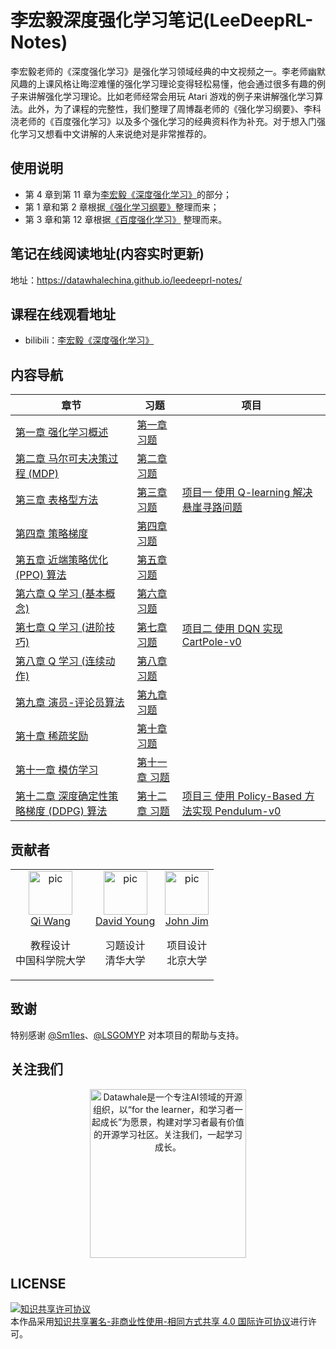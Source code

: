 # 李宏毅深度强化学习笔记(LeeDeepRL-Notes)
李宏毅老师的《深度强化学习》是强化学习领域经典的中文视频之一。李老师幽默风趣的上课风格让晦涩难懂的强化学习理论变得轻松易懂，他会通过很多有趣的例子来讲解强化学习理论。比如老师经常会用玩 Atari 游戏的例子来讲解强化学习算法。此外，为了课程的完整性，我们整理了周博磊老师的《强化学习纲要》、李科浇老师的《百度强化学习》以及多个强化学习的经典资料作为补充。对于想入门强化学习又想看中文讲解的人来说绝对是非常推荐的。

## 使用说明
* 第 4 章到第 11 章为[李宏毅《深度强化学习》](http://speech.ee.ntu.edu.tw/~tlkagk/courses_MLDS18.html)的部分；
* 第 1 章和第 2 章根据[《强化学习纲要》](https://github.com/zhoubolei/introRL)整理而来；
* 第 3 章和第 12 章根据[《百度强化学习》](https://aistudio.baidu.com/aistudio/education/group/info/1335) 整理而来。

## 笔记在线阅读地址(内容实时更新)
地址：https://datawhalechina.github.io/leedeeprl-notes/

## 课程在线观看地址
- bilibili：[李宏毅《深度强化学习》](https://www.bilibili.com/video/BV1MW411w79n)

## 内容导航
| 章节                                                         | 习题                                                         | 项目                                                         |
| ------------------------------------------------------------ | ------------------------------------------------------------ | ------------------------------------------------------------ |
| [第一章 强化学习概述](https://datawhalechina.github.io/leedeeprl-notes/#/chapter1/chapter1) | [第一章 习题](https://datawhalechina.github.io/leedeeprl-notes/#/chapter1/chapter1_questions&keywords) |                                                              |
| [第二章 马尔可夫决策过程 (MDP)](https://datawhalechina.github.io/leedeeprl-notes/#/chapter2/chapter2) | [第二章 习题](https://datawhalechina.github.io/leedeeprl-notes/#/chapter2/chapter2_questions&keywords) |                                                              |
| [第三章 表格型方法](https://datawhalechina.github.io/leedeeprl-notes/#/chapter3/chapter3) | [第三章 习题](https://datawhalechina.github.io/leedeeprl-notes/#/chapter3/chapter3_questions&keywords) | [项目一 使用 Q-learning 解决悬崖寻路问题](https://datawhalechina.github.io/leedeeprl-notes/#/chapter3/project1) |
| [第四章 策略梯度](https://datawhalechina.github.io/leedeeprl-notes/#/chapter4/chapter4) | [第四章 习题](https://datawhalechina.github.io/leedeeprl-notes/#/chapter4/chapter4_questions&keywords) |                                                              |
| [第五章 近端策略优化 (PPO) 算法](https://datawhalechina.github.io/leedeeprl-notes/#/chapter5/chapter5) | [第五章 习题](https://datawhalechina.github.io/leedeeprl-notes/#/chapter5/chapter5_questions&keywords) |                                                              |
| [第六章 Q 学习 (基本概念)](https://datawhalechina.github.io/leedeeprl-notes/#/chapter6/chapter6) | [第六章 习题](https://datawhalechina.github.io/leedeeprl-notes/#/chapter6/chapter6_questions&keywords) |                                                              |
| [第七章 Q 学习 (进阶技巧)](https://datawhalechina.github.io/leedeeprl-notes/#/chapter7/chapter7) | [第七章 习题](https://datawhalechina.github.io/leedeeprl-notes/#/chapter7/chapter7_questions&keywords) | [项目二 使用 DQN 实现 CartPole-v0](https://datawhalechina.github.io/leedeeprl-notes/#/chapter7/project2) |
| [第八章 Q 学习 (连续动作)](https://datawhalechina.github.io/leedeeprl-notes/#/chapter8/chapter8) | [第八章 习题](https://datawhalechina.github.io/leedeeprl-notes/#/chapter8/chapter8_questions&keywords) |                                                              |
| [第九章 演员-评论员算法](https://datawhalechina.github.io/leedeeprl-notes/#/chapter9/chapter9) | [第九章 习题](https://datawhalechina.github.io/leedeeprl-notes/#/chapter9/chapter9_questions&keywords) |                                                              |
| [第十章 稀疏奖励](https://datawhalechina.github.io/leedeeprl-notes/#/chapter10/chapter10) | [第十章 习题](https://datawhalechina.github.io/leedeeprl-notes/#/chapter10/chapter10_questions&keywords) |                                                              |
| [第十一章 模仿学习](https://datawhalechina.github.io/leedeeprl-notes/#/chapter11/chapter11) | [第十一章 习题](https://datawhalechina.github.io/leedeeprl-notes/#/chapter11/chapter11_questions&keywords) |                                                              |
| [第十二章 深度确定性策略梯度 (DDPG) 算法](https://datawhalechina.github.io/leedeeprl-notes/#/chapter12/chapter12) | [第十二章 习题](https://datawhalechina.github.io/leedeeprl-notes/#/chapter12/chapter12_questions&keywords) | [项目三 使用 Policy-Based 方法实现 Pendulum-v0](https://datawhalechina.github.io/leedeeprl-notes/#/chapter12/project3) |
## 贡献者
<table border="0">
  <tbody>
    <tr align="center" >
      <td>
         <a href="https://github.com/qiwang067"><img width="70" height="70" src="https://github.com/qiwang067.png?s=40" alt="pic"></a><br>
         <a href="https://github.com/qiwang067">Qi Wang</a> 
        <p>教程设计<br> 中国科学院大学</p>
      </td>
      <td>
         <a href="https://github.com/yyysjz1997"><img width="70" height="70" src="https://github.com/yyysjz1997.png?s=40" alt="pic"></a><br>
         <a href="https://github.com/yyysjz1997">David Young</a> 
        <p>习题设计 <br> 清华大学</p>
      </td>
      <td>
         <a href="https://github.com/JohnJim0816"><img width="70" height="70" src="https://github.com/JohnJim0816.png?s=40" alt="pic"></a><br>
         <a href="https://github.com/JohnJim0816">John Jim</a>
         <p>项目设计<br> 北京大学</p>
      </td>
    </tr>
  </tbody>
</table>

## 致谢
特别感谢 [@Sm1les](https://github.com/Sm1les)、[@LSGOMYP](https://github.com/LSGOMYP) 对本项目的帮助与支持。

## 关注我们

<div align=center><img src="https://raw.githubusercontent.com/datawhalechina/pumpkin-book/master/res/qrcode.jpeg" width = "250" height = "270" alt="Datawhale是一个专注AI领域的开源组织，以“for the learner，和学习者一起成长”为愿景，构建对学习者最有价值的开源学习社区。关注我们，一起学习成长。"></div>


## LICENSE
<a rel="license" href="http://creativecommons.org/licenses/by-nc-sa/4.0/"><img alt="知识共享许可协议" style="border-width:0" src="https://img.shields.io/badge/license-CC%20BY--NC--SA%204.0-lightgrey" /></a><br />本作品采用<a rel="license" href="http://creativecommons.org/licenses/by-nc-sa/4.0/">知识共享署名-非商业性使用-相同方式共享 4.0 国际许可协议</a>进行许可。

